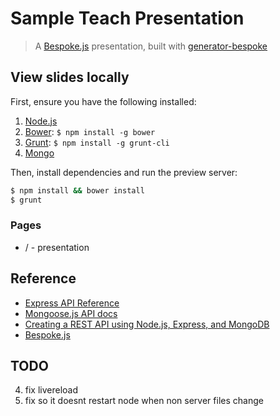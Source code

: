 # Sample Teach Presentation 
> A [Bespoke.js](http://markdalgleish.com/projects/bespoke.js) presentation, built with [generator-bespoke](https://github.com/markdalgleish/generator-bespoke)

## View slides locally

First, ensure you have the following installed:

1. [Node.js](http://nodejs.org)
2. [Bower](http://bower.io): `$ npm install -g bower`
3. [Grunt](http://gruntjs.com): `$ npm install -g grunt-cli`
4. [Mongo](http://www.mongodb.org/)

Then, install dependencies and run the preview server:

```bash
$ npm install && bower install
$ grunt 
```

### Pages
* / - presentation
 
## Reference
* [Express API Reference](http://expressjs.com/4x/api.html)
* [Mongoose.js API docs](http://mongoosejs.com/docs/api.html)
* [Creating a REST API using Node.js, Express, and MongoDB](http://coenraets.org/blog/2012/10/creating-a-rest-api-using-node-js-express-and-mongodb/)
* [Bespoke.js](https://github.com/markdalgleish/bespoke.js)

## TODO
4. fix livereload
5. fix so it doesnt restart node when non server files change
